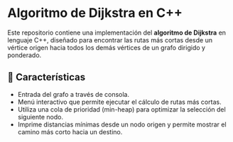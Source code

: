 # Algoritmo de Dijkstra en C++

Este repositorio contiene una implementación del **algoritmo de Dijkstra** en lenguaje C++, diseñado para encontrar las rutas más cortas desde un vértice origen hacia todos los demás vértices de un grafo dirigido y ponderado.

## 📌 Características

- Entrada del grafo a través de consola.
- Menú interactivo que permite ejecutar el cálculo de rutas más cortas.
- Utiliza una cola de prioridad (min-heap) para optimizar la selección del siguiente nodo.
- Imprime distancias mínimas desde un nodo origen y permite mostrar el camino más corto hacia un destino.
